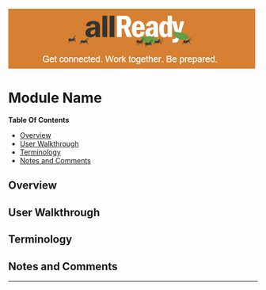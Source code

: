 ![](images/ALLReady.png?raw=true)

# Module Name

**Table Of Contents**

- [Overview](#overview)
- [User Walkthrough](#user-walkthrough)
- [Terminology](#terminology)
- [Notes and Comments](#notes-and-comments)

## <a name='Overview'></a> Overview

## <a name='User_Walkthrough'></a> User Walkthrough

## <a name='Terminology'></a> Terminology

## <a name='Notes_and_Comments'></a> Notes and Comments

_____